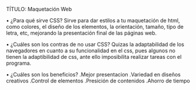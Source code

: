 TÍTULO: Maquetación Web


• ¿Para qué sirve CSS?
   Sirve para dar estilos a tu maquetación de html, como colores, el diseño de los elementos, la orientación, tamaño, tipo de letra, etc, mejorando la presentación final de las páginas web.

• ¿Cuáles son los contras de no usar CSS?
  Quizas la adaptabilidad de los navegadores en cuanto a su funcionalidad en el css, pues algunos no tienen la adaptibilidad de css, ante ello imposibilita realizar tareas con el programa. 
   
• ¿Cuáles son los beneficios?
   .Mejor presentacion
   .Variedad en diseños creativos
   .Control de elementos
   .Presición de contenidos
   .Ahorro de tiempo

